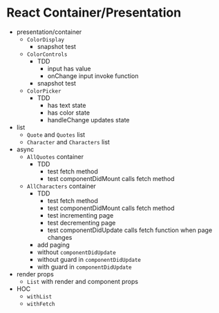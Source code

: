 # React Container/Presentation

* presentation/container
  * `ColorDisplay`
    * snapshot test
  * `ColorControls`
    * TDD
      * input has value
      * onChange input invoke function
    * snapshot test
  * `ColorPicker`
    * TDD
      * has text state
      * has color state
      * handleChange updates state
* list
  * `Quote` and `Quotes` list 
  * `Character` and `Characters` list
* async
  * `AllQuotes` container
    * TDD
      * test fetch method
      * test componentDidMount calls fetch method
  * `AllCharacters` container
    * TDD
      * test fetch method
      * test componentDidMount calls fetch method
      * test incrementing page
      * test decrementing page
      * test componentDidUpdate calls fetch function when page changes
    * add paging
    * without `componentDidUpdate`
    * without guard in `componentDidUpdate`
    * with guard in `componentDidUpdate`
* render props
  * `List` with render and component props
* HOC
  * `withList`
  * `withFetch`
